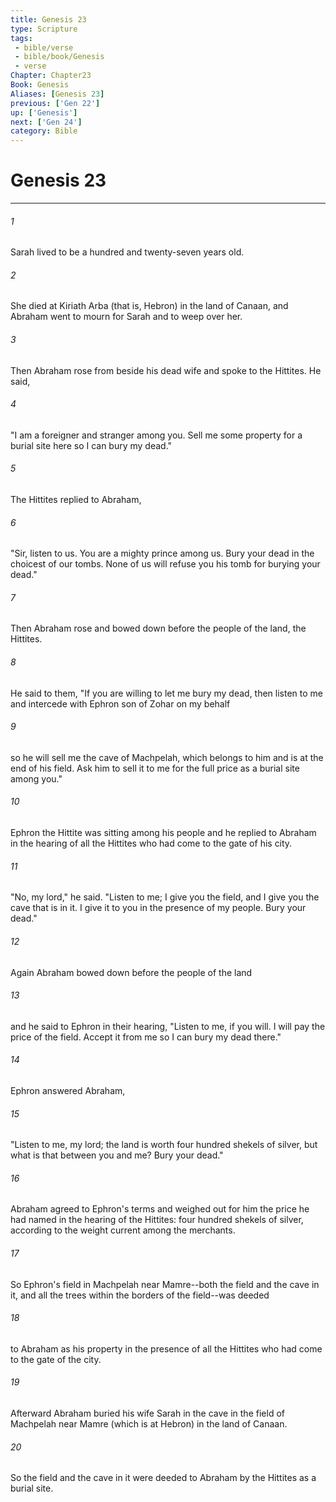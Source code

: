 ```yaml
---
title: Genesis 23
type: Scripture
tags:
 - bible/verse
 - bible/book/Genesis
 - verse
Chapter: Chapter23
Book: Genesis
Aliases: [Genesis 23]
previous: ['Gen 22']
up: ['Genesis']
next: ['Gen 24']
category: Bible
---
```

# Genesis 23

***


###### 1 
Sarah lived to be a hundred and twenty-seven years old. 

###### 2 
She died at Kiriath Arba (that is, Hebron) in the land of Canaan, and Abraham went to mourn for Sarah and to weep over her. 

###### 3 
Then Abraham rose from beside his dead wife and spoke to the Hittites. He said, 

###### 4 
"I am a foreigner and stranger among you. Sell me some property for a burial site here so I can bury my dead." 

###### 5 
The Hittites replied to Abraham, 

###### 6 
"Sir, listen to us. You are a mighty prince among us. Bury your dead in the choicest of our tombs. None of us will refuse you his tomb for burying your dead." 

###### 7 
Then Abraham rose and bowed down before the people of the land, the Hittites. 

###### 8 
He said to them, "If you are willing to let me bury my dead, then listen to me and intercede with Ephron son of Zohar on my behalf 

###### 9 
so he will sell me the cave of Machpelah, which belongs to him and is at the end of his field. Ask him to sell it to me for the full price as a burial site among you." 

###### 10 
Ephron the Hittite was sitting among his people and he replied to Abraham in the hearing of all the Hittites who had come to the gate of his city. 

###### 11 
"No, my lord," he said. "Listen to me; I give you the field, and I give you the cave that is in it. I give it to you in the presence of my people. Bury your dead." 

###### 12 
Again Abraham bowed down before the people of the land 

###### 13 
and he said to Ephron in their hearing, "Listen to me, if you will. I will pay the price of the field. Accept it from me so I can bury my dead there." 

###### 14 
Ephron answered Abraham, 

###### 15 
"Listen to me, my lord; the land is worth four hundred shekels of silver, but what is that between you and me? Bury your dead." 

###### 16 
Abraham agreed to Ephron's terms and weighed out for him the price he had named in the hearing of the Hittites: four hundred shekels of silver, according to the weight current among the merchants. 

###### 17 
So Ephron's field in Machpelah near Mamre--both the field and the cave in it, and all the trees within the borders of the field--was deeded 

###### 18 
to Abraham as his property in the presence of all the Hittites who had come to the gate of the city. 

###### 19 
Afterward Abraham buried his wife Sarah in the cave in the field of Machpelah near Mamre (which is at Hebron) in the land of Canaan. 

###### 20 
So the field and the cave in it were deeded to Abraham by the Hittites as a burial site. 
